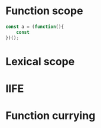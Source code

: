 # Function scope

```javascript
const a = (function(){
    const
})();
```

# Lexical scope

# IIFE

# Function currying
